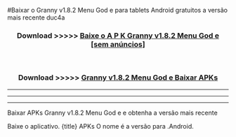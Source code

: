 #Baixar o Granny v1.8.2   Menu God e   para tablets Android gratuitos a versão mais recente duc4a


<div align="center">
<h3>Download >>>>> <a href="https://pt-web.web.app/?pt= Granny v1.8.2   Menu God e ">Baixe o A P K Granny v1.8.2   Menu God e  [sem anúncios]</a></h3><br>

<h3>Download >>>>> <a href="https://pt-web.web.app/?pt= Granny v1.8.2   Menu God e ">Granny v1.8.2   Menu God e  Baixar APKs</a></h3>
</div>

----------------------------------------------------------

----------------------------------------------------------

----------------------------------------------------------

Baixar APKs Granny v1.8.2   Menu God e  e obtenha a versão mais recente

Baixe o aplicativo. {title} APKs O nome é a versão para .Android.


